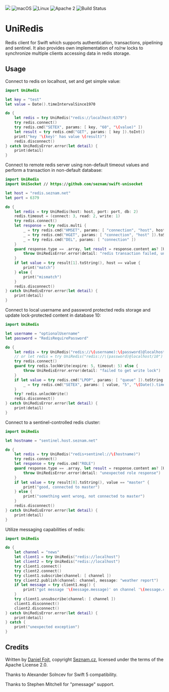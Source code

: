 ![](https://img.shields.io/badge/Swift-5.2-orange.svg?style=flat)
![macOS](https://img.shields.io/badge/os-macOS-green.svg?style=flat)
![Linux](https://img.shields.io/badge/os-linux-green.svg?style=flat)
![Apache 2](https://img.shields.io/badge/license-Apache2-blue.svg?style=flat)
![Build Status](https://travis-ci.com/seznam/swift-uniredis.svg?branch=master)

# UniRedis

Redis client for Swift which supports authentication, transactions, pipelining
and sentinel. It also provides own implementation of ro/rw locks to synchronize
multiple clients accessing data in redis storage.

## Usage

Connect to redis on localhost, set and get simple value:

```swift
import UniRedis

let key = "test"
let value = Date().timeIntervalSince1970

do {
	let redis = try UniRedis("redis://localhost:6379")
	try redis.connect()
	try redis.cmd("SETEX", params: [ key, "60", "\(value)" ])
	let result = try redis.cmd("GET", params: [ key ]).toInt()
	print("key '\(key)' has value \(result)")
	redis.disconnect()
} catch UniRedisError.error(let detail) {
	print(detail)
}
```

Connect to remote redis server using non-default timeout values and perform a
transaction in non-default database:

```swift
import UniRedis
import UniSocket // https://github.com/seznam/swift-unisocket

let host = "redis.seznam.net"
let port = 6379

do {
	let redis = try UniRedis(host: host, port: port, db: 2)
	redis.timeout = (connect: 3, read: 2, write: 1)
	try redis.connect()
	let response = try redis.multi {
		_ = try redis.cmd("HMSET", params: [ "connection", "host", host, "port", "\(port)" ])
		_ = try redis.cmd("HGET", params: [ "connection", "host" ]).toString()
		_ = try redis.cmd("DEL", params: [ "connection" ])
	}
	guard response.type == .array, let result = response.content as? [UniRedisResponse], result.count == 3 else {
		throw UniRedisError.error(detail: "redis transaction failed, unexpected response")
	}
	if let value = try result[1].toString(), host == value {
		print("match")
	} else {
		print("mismatch")
	}
	redis.disconnect()
} catch UniRedisError.error(let detail) {
	print(detail)
}
```

Connect to local username and password protected redis storage and update lock-protected
content in database 10:

```swift
import UniRedis

let username = "optionalUsername"
let password = "RedisRequirePassword"

do {
	let redis = try UniRedis("redis://\(username):\(password)@localhost/10")
	// or let redis = try UniRedis("redis://\(password)@localhost/10")
	try redis.connect()
	guard try redis.lockWrite(expire: 5, timeout: 5) else {
		throw UniRedisError.error(detail: "failed to get write lock")
	}
	if let value = try redis.cmd("LPOP", params: [ "queue" ]).toString() {
		_ = try redis.cmd("SETEX", params: [ value, "5", "\(Date().timeIntervalSince1970)" ])
	}
	try? redis.unlockWrite()
	redis.disconnect()
} catch UniRedisError.error(let detail) {
	print(detail)
}
```

Connect to a sentinel-controlled redis cluster:

```swift
import UniRedis

let hostname = "sentinel.host.seznam.net"

do {
	let redis = try UniRedis("redis+sentinel://\(hostname)")
	try redis.connect()
	let response = try redis.cmd("ROLE")
	guard response.type == .array, let result = response.content as? [UniRedisResponse], result.count == 3 else {
		throw UniRedisError.error(detail: "unexpected role response")
	}
	if let value = try result[0].toString(), value == "master" {
		print("good, connected to master")
	} else {
		print("something went wrong, not connected to master")
	}
	redis.disconnect()
} catch UniRedisError.error(let detail) {
	print(detail)
}
```

Utilize messaging capabilities of redis:

```swift
import UniRedis

do {
	let channel = "news"
	let client1 = try UniRedis("redis://localhost")
	let client2 = try UniRedis("redis://localhost")
	try client1.connect()
	try client2.connect()
	try client1.subscribe(channel: [ channel ])
	try client2.publish(channel: channel, message: "weather report")
	if let message = try client1.msg() {
		print("got message '\(message.message)' on channel '\(message.channel)'")
	}
	try client1.unsubscribe(channel: [ channel ])
	client1.disconnect()
	client2.disconnect()
} catch UniRedisError.error(let detail) {
	print(detail)
} catch {
	print("unexpected exception")
}
```

## Credits

Written by [Daniel Fojt](https://github.com/danielfojt/), copyright [Seznam.cz](https://onas.seznam.cz/en/), licensed under the terms of the Apache License 2.0.

Thanks to Alexander Solncev for Swift 5 compatibility.

Thanks to Stephen Mitchell for "pmessage" support.
